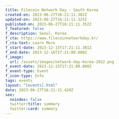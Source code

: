 ```yaml
---
title: Filecoin Network Day - South Korea
created-on: 2023-06-27T16:21:11.302Z
updated-on: 2023-06-27T16:21:11.325Z
published-on: 2023-06-27T16:21:11.352Z
f_featured: false
f_description: Seoul, Korea
f_cta: https://www.filecoinnetworkday.kr/
f_cta-text: Learn More
f_start-date: 2023-12-15T17:21:11.381Z
f_end-date: 2023-12-16T17:21:00.000Z
f_image:
  url: /assets/images/network-day-korea-2022.png
f_event-date: 2023-12-15T17:21:00.000Z
f_event-type: Event
f_icon-type: Info
tags: events
layout: "[events].html"
date: 2023-06-27T16:21:11.420Z
seo:
  noindex: false
  twitter:title: summary
  twitter:card: summary
---
```

